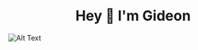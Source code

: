 <br clear="both">

<h1 align="center">Hey 👋 I'm Gideon</h1>

![Alt Text](https://media.giphy.com/media/PI3QGKFN6XZUCMMqJm/giphy.gif)
